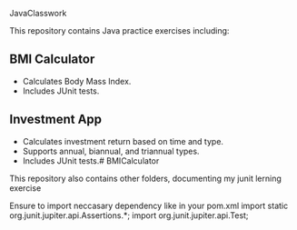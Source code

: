 JavaClasswork

This repository contains Java practice exercises including:

##  BMI Calculator
- Calculates Body Mass Index.
- Includes JUnit tests.

##  Investment App
- Calculates investment return based on time and type.
- Supports annual, biannual, and triannual types.
- Includes JUnit tests.# BMICalculator

This repository also contains other folders, documenting my junit lerning exercise

Ensure to import neccasary dependency like in your pom.xml
import static org.junit.jupiter.api.Assertions.*;
import org.junit.jupiter.api.Test;
